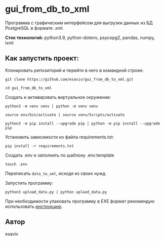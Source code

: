 # gui_from_db_to_xml
Программа с графическим интерфейсом для выгрузки данных из БД PostgreSQL в формате .xml.

**Стек технологий:** python3.9, python-dotenv, psycopg2, pandas, numpy, lxml

## Как запустить проект:
Клонировать репозиторий и перейти в него в командной строке:
```
git clone https://github.com/esaviv/gui_from_db_to_xml.git
```
```
cd gui_from_db_to_xml
```
Cоздать и активировать виртуальное окружение:
```
python3 -m venv venv | python -m venv venv
```
```
source env/bin/activate | source venv/Scripts/activate
```
```
python3 -m pip install --upgrade pip | python -m pip install --upgrade pip
```
Установить зависимости из файла requirements.txt:
```
pip install -r requirements.txt
```
Создать .env и заполнить по шаблону .env.template
```
touch .env
```
Переписать ```data_to_xml```, исходя из своих нужд.

Запустить программу:
```
python3 upload_data.py | python uplaod_data.py
```
При необходимости упаковать программу в EXE формат рекомендую использовать [инструкцию](https://dzen.ru/a/YqCdN_1gJkixXCf4).

## Автор
esaviv
